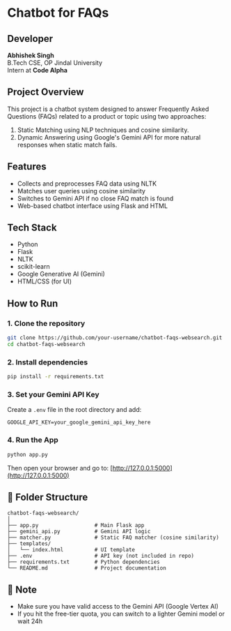 
# Chatbot for FAQs 

##  Developer
**Abhishek Singh**  
B.Tech CSE, OP Jindal University  
Intern at **Code Alpha**  

##  Project Overview
This project is a chatbot system designed to answer Frequently Asked Questions (FAQs) related to a product or topic using two approaches:
1. Static Matching using NLP techniques and cosine similarity.
2. Dynamic Answering using Google's Gemini API for more natural responses when static match fails.

##  Features
- Collects and preprocesses FAQ data using NLTK
- Matches user queries using cosine similarity
- Switches to Gemini API if no close FAQ match is found
- Web-based chatbot interface using Flask and HTML

##  Tech Stack
- Python
- Flask
- NLTK
- scikit-learn
- Google Generative AI (Gemini)
- HTML/CSS (for UI)

##  How to Run

### 1. Clone the repository
```bash
git clone https://github.com/your-username/chatbot-faqs-websearch.git
cd chatbot-faqs-websearch
```

### 2. Install dependencies
```bash
pip install -r requirements.txt
```

### 3. Set your Gemini API Key
Create a `.env` file in the root directory and add:
```
GOOGLE_API_KEY=your_google_gemini_api_key_here
```

### 4. Run the App
```bash
python app.py
```
Then open your browser and go to: [http://127.0.0.1:5000](http://127.0.0.1:5000)

## 📄 Folder Structure
```
chatbot-faqs-websearch/
│
├── app.py                  # Main Flask app
├── gemini_api.py           # Gemini API logic
├── matcher.py              # Static FAQ matcher (cosine similarity)
├── templates/
│   └── index.html          # UI template
├── .env                    # API key (not included in repo)
├── requirements.txt        # Python dependencies
└── README.md               # Project documentation
```

## 📌 Note
- Make sure you have valid access to the Gemini API (Google Vertex AI)
- If you hit the free-tier quota, you can switch to a lighter Gemini model or wait 24h

